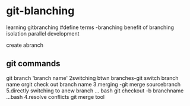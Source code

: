 # git-blanching
learning gitbranching
#define terms
-branching
benefit of branching
isolation
parallel development

create abranch
## git commands

git branch 'branch name'
2switching btwn branches-git switch branch name orgit check out branch name
3.merging
-git merge sourcebranch
5.directly switching to anew branch
...
    bash
     git checkout -b branchname
...bash
4.resolve conflicts
git merge tool
